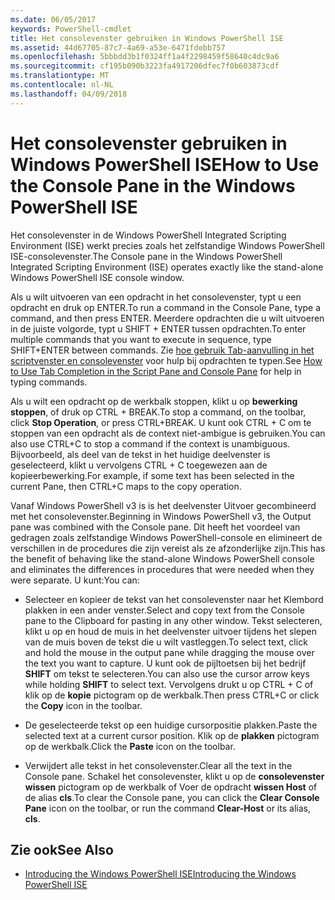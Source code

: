 ```yaml
---
ms.date: 06/05/2017
keywords: PowerShell-cmdlet
title: Het consolevenster gebruiken in Windows PowerShell ISE
ms.assetid: 44d67705-87c7-4a69-a53e-6471fdebb757
ms.openlocfilehash: 5bbbdd3b1f0324ff1a4f2298459f58640c4dc9a6
ms.sourcegitcommit: cf195b090b3223fa4917206dfec7f0b603873cdf
ms.translationtype: MT
ms.contentlocale: nl-NL
ms.lasthandoff: 04/09/2018
---
```

# <a name="how-to-use-the-console-pane-in-the-windows-powershell-ise"></a><span data-ttu-id="daf5c-103">Het consolevenster gebruiken in Windows PowerShell ISE</span><span class="sxs-lookup"><span data-stu-id="daf5c-103">How to Use the Console Pane in the Windows PowerShell ISE</span></span>

<span data-ttu-id="daf5c-104">Het consolevenster in de Windows PowerShell Integrated Scripting Environment (ISE) werkt precies zoals het zelfstandige Windows PowerShell ISE-consolevenster.</span><span class="sxs-lookup"><span data-stu-id="daf5c-104">The Console pane in the Windows PowerShell Integrated Scripting Environment (ISE) operates exactly like the stand-alone Windows PowerShell ISE console window.</span></span>

<span data-ttu-id="daf5c-105">Als u wilt uitvoeren van een opdracht in het consolevenster, typt u een opdracht en druk op ENTER.</span><span class="sxs-lookup"><span data-stu-id="daf5c-105">To run a command in the Console Pane, type a command, and then press ENTER.</span></span> <span data-ttu-id="daf5c-106">Meerdere opdrachten die u wilt uitvoeren in de juiste volgorde, typt u SHIFT + ENTER tussen opdrachten.</span><span class="sxs-lookup"><span data-stu-id="daf5c-106">To enter multiple commands that you want to execute in sequence, type SHIFT+ENTER between commands.</span></span> <span data-ttu-id="daf5c-107">Zie [hoe gebruik Tab-aanvulling in het scriptvenster en consolevenster](How-to-Use-Tab-Completion-in-the-Script-Pane-and-Console-Pane.md) voor hulp bij opdrachten te typen.</span><span class="sxs-lookup"><span data-stu-id="daf5c-107">See [How to Use Tab Completion in the Script Pane and Console Pane](How-to-Use-Tab-Completion-in-the-Script-Pane-and-Console-Pane.md) for help in typing commands.</span></span>

<span data-ttu-id="daf5c-108">Als u wilt een opdracht op de werkbalk stoppen, klikt u op **bewerking stoppen**, of druk op CTRL + BREAK.</span><span class="sxs-lookup"><span data-stu-id="daf5c-108">To stop a command, on the toolbar, click **Stop Operation**, or press CTRL+BREAK.</span></span> <span data-ttu-id="daf5c-109">U kunt ook CTRL + C om te stoppen van een opdracht als de context niet-ambigue is gebruiken.</span><span class="sxs-lookup"><span data-stu-id="daf5c-109">You can also use CTRL+C to stop a command if the context is unambiguous.</span></span> <span data-ttu-id="daf5c-110">Bijvoorbeeld, als deel van de tekst in het huidige deelvenster is geselecteerd, klikt u vervolgens CTRL + C toegewezen aan de kopieerbewerking.</span><span class="sxs-lookup"><span data-stu-id="daf5c-110">For example, if some text has been selected in the current Pane, then CTRL+C maps to the copy operation.</span></span>

<span data-ttu-id="daf5c-111">Vanaf Windows PowerShell v3 is is het deelvenster Uitvoer gecombineerd met het consolevenster.</span><span class="sxs-lookup"><span data-stu-id="daf5c-111">Beginning in Windows PowerShell v3, the Output pane was combined with the Console pane.</span></span> <span data-ttu-id="daf5c-112">Dit heeft het voordeel van gedragen zoals zelfstandige Windows PowerShell-console en elimineert de verschillen in de procedures die zijn vereist als ze afzonderlijke zijn.</span><span class="sxs-lookup"><span data-stu-id="daf5c-112">This has the benefit of behaving like the stand-alone Windows PowerShell console and eliminates the differences in procedures that were needed when they were separate.</span></span> <span data-ttu-id="daf5c-113">U kunt:</span><span class="sxs-lookup"><span data-stu-id="daf5c-113">You can:</span></span>

- <span data-ttu-id="daf5c-114">Selecteer en kopieer de tekst van het consolevenster naar het Klembord plakken in een ander venster.</span><span class="sxs-lookup"><span data-stu-id="daf5c-114">Select and copy text from the Console pane to the Clipboard for pasting in any other window.</span></span> <span data-ttu-id="daf5c-115">Tekst selecteren, klikt u op en houd de muis in het deelvenster uitvoer tijdens het slepen van de muis boven de tekst die u wilt vastleggen.</span><span class="sxs-lookup"><span data-stu-id="daf5c-115">To select text, click and hold the mouse in the output pane while dragging the mouse over the text you want to capture.</span></span> <span data-ttu-id="daf5c-116">U kunt ook de pijltoetsen bij het bedrijf **SHIFT** om tekst te selecteren.</span><span class="sxs-lookup"><span data-stu-id="daf5c-116">You can also use the cursor arrow keys while holding **SHIFT** to select text.</span></span> <span data-ttu-id="daf5c-117">Vervolgens drukt u op CTRL + C of klik op de **kopie** pictogram op de werkbalk.</span><span class="sxs-lookup"><span data-stu-id="daf5c-117">Then press CTRL+C or click the **Copy** icon in the toolbar.</span></span>

- <span data-ttu-id="daf5c-118">De geselecteerde tekst op een huidige cursorpositie plakken.</span><span class="sxs-lookup"><span data-stu-id="daf5c-118">Paste the selected text at a current cursor position.</span></span> <span data-ttu-id="daf5c-119">Klik op de **plakken** pictogram op de werkbalk.</span><span class="sxs-lookup"><span data-stu-id="daf5c-119">Click the **Paste** icon on the toolbar.</span></span>

- <span data-ttu-id="daf5c-120">Verwijdert alle tekst in het consolevenster.</span><span class="sxs-lookup"><span data-stu-id="daf5c-120">Clear all the text in the Console pane.</span></span> <span data-ttu-id="daf5c-121">Schakel het consolevenster, klikt u op de **consolevenster wissen** pictogram op de werkbalk of Voer de opdracht **wissen Host** of de alias **cls**.</span><span class="sxs-lookup"><span data-stu-id="daf5c-121">To clear the Console pane, you can click the **Clear Console Pane** icon on the toolbar, or run the command **Clear-Host** or its alias, **cls**.</span></span>

## <a name="see-also"></a><span data-ttu-id="daf5c-122">Zie ook</span><span class="sxs-lookup"><span data-stu-id="daf5c-122">See Also</span></span>

- [<span data-ttu-id="daf5c-123">Introducing the Windows PowerShell ISE</span><span class="sxs-lookup"><span data-stu-id="daf5c-123">Introducing the Windows PowerShell ISE</span></span>](Introducing-the-Windows-PowerShell-ISE.md)